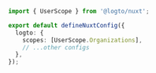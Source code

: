 ```ts title="nuxt.config.ts"
import { UserScope } from '@logto/nuxt';

export default defineNuxtConfig({
  logto: {
    scopes: [UserScope.Organizations],
    // ...other configs
  },
});
```
